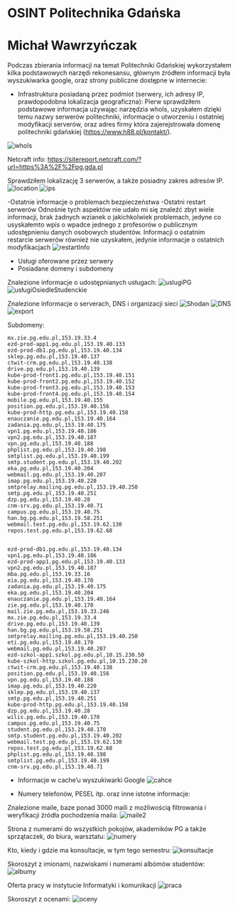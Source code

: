 # OSINT Politechnika Gdańska
# Michał Wawrzyńczak

Podczas zbierania informacji na temat Politechniki Gdańskiej wykorzystałem kilka podstawowych narzędi rekonesansu, głównym źródłem informacji była wyszukiwarka google, oraz strony publiczne dostępne w internecie:

- Infrastruktura posiadaną przez podmiot (serwery, ich adresy IP, prawdopodobna lokalizacja geograficzna):
Pierw sprawdziłem podstawowe informacja używając narzędzia whoIs, uzyskałem dzięki temu nazwy serwerów politechniki, informacje o utworzeniu i ostatniej modyfikacji serverów, oraz adres firmy która zajerejstrowała domenę politechniki gdańskiej (https://www.h88.pl/kontakt/).

![whoIs](https://user-images.githubusercontent.com/56591106/72541152-4acbde00-3882-11ea-847a-5877f1761b01.PNG)

Netcraft info: https://sitereport.netcraft.com/?url=https%3A%2F%2Fpg.gda.pl


Sprawdziłem lokalizację 3 serwerów, a także posiadny zakres adresów IP.
![location](https://user-images.githubusercontent.com/56591106/72543735-781a8b00-3886-11ea-8b9b-a4ada03a8cb4.png)
![ips](https://user-images.githubusercontent.com/56591106/72541162-4d2e3800-3882-11ea-93af-82d76cd2b2a7.PNG)

-Ostatnie informacje o problemach bezpieczeństwa
-Ostatni restart serwerów
Odnośnie tych aspektów nie udało mi się znaleźć zbyt wiele informacji, brak żadnych wzianek o jakichkolwiek problemach, jedyne co usyskałemto wpis o wpadce jednego z profesorów o publicznym udostępnieniu danych osobowych studentów. Informacji o ostatnim restarcie serwerów również nie uzyskałem, jedynie informacje o ostatnich modyfikacjach
![restartInfo](https://user-images.githubusercontent.com/56591106/72544605-f9265200-3887-11ea-95d9-59e855b3e915.PNG)

- Usługi oferowane przez serwery
- Posiadane domeny i subdomeny

Znalezione informacje o udostępnianych usługach:
![uslugiPG](https://user-images.githubusercontent.com/56591106/72545531-7605fb80-3889-11ea-9144-84f6d04d0e69.PNG)
![usługiOsiedleStudenckie](https://user-images.githubusercontent.com/56591106/72541148-4a334780-3882-11ea-8d87-5de5d0dbef6a.PNG)

Znalezione informacje o serverach, DNS i organizacji sieci
![Shodan](https://user-images.githubusercontent.com/56591106/72541151-4acbde00-3882-11ea-9754-655e4ad60cc8.PNG)
![DNS](https://user-images.githubusercontent.com/56591106/72541159-4c95a180-3882-11ea-8251-c79be3ebad7c.PNG)
![export](https://user-images.githubusercontent.com/56591106/72541161-4d2e3800-3882-11ea-8c34-82d6a688bc86.png)

Subdomeny:
```
mx.zie.pg.edu.pl,153.19.33.4
ezd-prod-app1.pg.edu.pl,153.19.40.133
ezd-prod-db1.pg.edu.pl,153.19.40.134
sklep.pg.edu.pl,153.19.40.137
ctwit-crm.pg.edu.pl,153.19.40.138
drive.pg.edu.pl,153.19.40.139
kube-prod-front1.pg.edu.pl,153.19.40.151
kube-prod-front2.pg.edu.pl,153.19.40.152
kube-prod-front3.pg.edu.pl,153.19.40.153
kube-prod-front4.pg.edu.pl,153.19.40.154
mobile.pg.edu.pl,153.19.40.155
position.pg.edu.pl,153.19.40.156
kube-prod-http.pg.edu.pl,153.19.40.158
enauczanie.pg.edu.pl,153.19.40.164
zadania.pg.edu.pl,153.19.40.175
vpn1.pg.edu.pl,153.19.40.186
vpn2.pg.edu.pl,153.19.40.187
vpn.pg.edu.pl,153.19.40.188
phplist.pg.edu.pl,153.19.40.198
smtplist.pg.edu.pl,153.19.40.199
smtp.student.pg.edu.pl,153.19.40.202
eka.pg.edu.pl,153.19.40.204
webmail.pg.edu.pl,153.19.40.207
imap.pg.edu.pl,153.19.40.220
smtprelay.mailing.pg.edu.pl,153.19.40.250
smtp.pg.edu.pl,153.19.40.251
dzp.pg.edu.pl,153.19.40.28
cnm-srv.pg.edu.pl,153.19.40.71
campus.pg.edu.pl,153.19.40.75
han.bg.pg.edu.pl,153.19.58.251
webmail.test.pg.edu.pl,153.19.62.130
repos.test.pg.edu.pl,153.19.62.68


ezd-prod-db1.pg.edu.pl,153.19.40.134
vpn1.pg.edu.pl,153.19.40.186
ezd-prod-app1.pg.edu.pl,153.19.40.133
vpn2.pg.edu.pl,153.19.40.187
mba.pg.edu.pl,153.19.33.16
eia.pg.edu.pl,153.19.40.170
zadania.pg.edu.pl,153.19.40.175
eka.pg.edu.pl,153.19.40.204
enauczanie.pg.edu.pl,153.19.40.164
zie.pg.edu.pl,153.19.40.170
mail.zie.pg.edu.pl,153.19.33.246
mx.zie.pg.edu.pl,153.19.33.4
drive.pg.edu.pl,153.19.40.139
han.bg.pg.edu.pl,153.19.58.251
smtprelay.mailing.pg.edu.pl,153.19.40.250
eti.pg.edu.pl,153.19.40.170
webmail.pg.edu.pl,153.19.40.207
ezd-szkol-app1.szkol.pg.edu.pl,10.15.230.50
kube-szkol-http.szkol.pg.edu.pl,10.15.230.20
ctwit-crm.pg.edu.pl,153.19.40.138
position.pg.edu.pl,153.19.40.156
vpn.pg.edu.pl,153.19.40.188
imap.pg.edu.pl,153.19.40.220
sklep.pg.edu.pl,153.19.40.137
smtp.pg.edu.pl,153.19.40.251
kube-prod-http.pg.edu.pl,153.19.40.158
dzp.pg.edu.pl,153.19.40.28
wilis.pg.edu.pl,153.19.40.170
campus.pg.edu.pl,153.19.40.75
student.pg.edu.pl,153.19.40.170
smtp.student.pg.edu.pl,153.19.40.202
webmail.test.pg.edu.pl,153.19.62.130
repos.test.pg.edu.pl,153.19.62.68
phplist.pg.edu.pl,153.19.40.198
smtplist.pg.edu.pl,153.19.40.199
cnm-srv.pg.edu.pl,153.19.40.71
```

- Informacje w cache’u wyszukiwarki Google
![cahce](https://user-images.githubusercontent.com/56591106/72541153-4b647480-3882-11ea-9865-48d750642385.PNG)

- Numery telefonów, PESEL itp. oraz inne istotne informacje:

Znalezione maile, baze ponad 3000 maili z możliwością filtrowania i weryfikacji źródła pochodzenia maila:
![maile2](https://user-images.githubusercontent.com/56591106/72554913-ea499a80-389b-11ea-964f-ea3736a62aa8.png)

Strona z numerami do wszystkich pokojów, akademików PG a także sprzątaczek, do biura, warsztatu:
![numery](https://user-images.githubusercontent.com/56591106/72546924-eca3f880-388b-11ea-9271-b8570ae3e323.PNG)

Kto, kiedy i gdzie ma konsultacje, w tym tego semestru:
![konsultacje](https://user-images.githubusercontent.com/56591106/72555106-43b1c980-389c-11ea-8de8-18171745f6f5.PNG)

Skoroszyt z imionami, nazwiskami i numerami albómów studentów:
![albumy](https://user-images.githubusercontent.com/56591106/72626924-e1b09d00-394b-11ea-992b-eb1bfe9f3138.PNG)

Oferta pracy w instytucie Informatyki i komunikacji
![praca](https://user-images.githubusercontent.com/56591106/72547765-89b36100-388d-11ea-85cf-1f9343bff7a6.PNG)

Skoroszyt z ocenami:
![oceny](https://user-images.githubusercontent.com/56591106/72547635-4953e300-388d-11ea-91d7-6cd9b25a245e.png)
